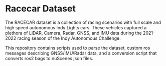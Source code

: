 # Racecar Dataset

The RACECAR dataset is a collection of racing scenarios with full scale and high speed autonomous Indy Lights cars. These vehicles captured a plethora of LiDAR, Camera, Radar, GNSS, and IMU data during the 2021-2022 racing season of the Indy Autonomous Challenge.

This repository contains scripts used to parse the dataset, custom ros messages describing GNSS/IMU/Radar data, and a conversion script that converts ros2 bags to nuScenes json files.
